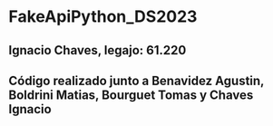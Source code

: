 # FakeApiPython_DS2023

## Ignacio Chaves, legajo: 61.220

## Código realizado junto a Benavidez Agustin, Boldrini Matias, Bourguet Tomas y Chaves Ignacio
